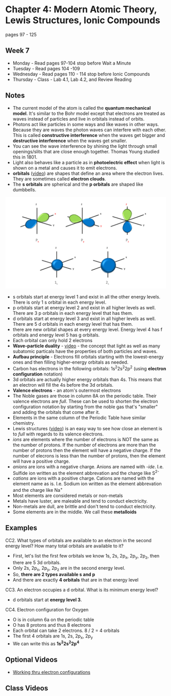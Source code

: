 # Chapter 4:  Modern Atomic Theory, Lewis Structures, Ionic Compounds

pages 97 - 125

## Week 7
- Monday - Read pages 97-104 stop before Wait a Minute
- Tuesday - Read pages 104 -109
- Wednesday - Read pages 110 - 114 stop before Ionic Compounds
- Thursday - Class - Lab 4.1, Lab 4.2, and Review Reading

## Notes
- The current model of the atom is called the **quantum mechanical model**. It's similar to the Bohr model except that electrons are treated as waves instead of particles and live in orbitals instead of orbits.
- Photons act like particles in some ways and like waves in other ways. Because they are waves the photon waves can interfere with each other. This is called **constructive interference** when the waves get bigger and **destructive interference** when the waves get smaller.
- You can see the wave interference by shining the light through small openings/slits that are close enough together. Thomas Young studied this in 1801.
- Light also behaves like a particle as in **photoelectric effect** when light is shown on a metal and causes it to emit electrons.
- **orbitals** ([video](https://youtu.be/sMt5Dcex0kg)) are shapes that define an area where the electron lives. They are sometimes called **electron clouds**.
- The **s orbitals** are spherical and the **p orbitals** are shaped like dumbbells.

![S and P orbitals](sandpshells.png)

- s orbitals start at energy level 1 and exist in all the other energy levels. There is only 1 s orbital in each energy level.
- p orbitals start at energy level 2 and exist in all higher levels as well. There are 3 p orbitals in each energy level that has them.
- d orbitals start at energy level 3 and exist in all higher levels as well. There are 5 d orbitals in each energy level that has them.
- there are new orbital shapes at every energy level. Energy level 4 has f orbitals and energy level 5 has g orbitals.
- Each orbital can only hold 2 electrons
- **Wave-particle duality** - [video](https://youtu.be/J1yIApZtLos) - the concept that light as well as many subatomic particals have the properties of both particles and waves.
- **Aufbau principle** - Electrons fill orbitals starting with the lowest-energy ones and then filling higher-energy orbitals as needed.
- Carbon has electrons in the following orbitals: 1s<sup>2</sup>2s<sup>2</sup>2p<sup>2</sup> (using **electron configuration** notation)
- 3d orbitals are actually higher energy orbitals than 4s. This means that an electron will fill the 4s before the 3d orbitals.
- **Valence electrons** - an atom's outermost electrons
- The Noble gases are those in column 8A on the periodic table. Their valence electrons are *full*. These can be used to shorten the electron configuration notation by starting from the noble gas that's "smaller" and adding the orbitals that come after it. 
- Elements in the same column of the Periodic Table have similar chemistry.
- Lewis structures ([video](https://youtu.be/y6QZRBIO0-o)) is an easy way to see how close an element is to *full* with regards to its valence electrons.
- *ions* are elements where the number of electrons is NOT the same as the number of protons. If the number of electrons are more than the number of protons then the element will have a negative charge. If the number of elecrons is less than the number of protons, then the element will have a positive charge.
- *anions* are ions with a negative charge. Anions are named with *-ide*. I.e. Sulfide ion written as the element abbrevation and the charge like S<sup>2-</sup>
- *cations* are ions with a positive charge. Cations are named with the element name as is. I.e. Sodium ion written as the element abbrevation and the charge like Na<sup>+</sup>
- Most elements are considered metals or non-metals
- Metals have luster, are maleable and tend to conduct electricity. 
- Non-metals are dull, are brittle and don't tend to conduct electricity.
- Some elements are in the middle. We call these **metalloids**

## Examples

CC2. What types of orbitals are available to an electron in the second energy level? How many total orbitals are available to it?
- First, let's list the first few orbitals we know 1s, 2s, 2p<sub>x</sub>, 2p<sub>y</sub>, 2p<sub>z</sub>, then there are 5 3d orbitals.
- Only 2s, 2p<sub>x</sub>, 2p<sub>y</sub>, 2p<sub>z</sub> are in the second energy level.
- So, **there are 2 types available s and p**
- And there are exactly **4 orbitals** that are in that energy level

CC3. An electron occupies a d orbital. What is its minimum energy level?
- d orbitals start at **energy level 3**.

CC4. Electron configuration for Oxygen 
- O is in column 6a on the periodic table
- O has 8 protons and thus 8 electrons
- Each orbital can take 2 electrons. 8 / 2 = 4 orbitals
- The first 4 orbitals are 1s, 2s, 2p<sub>x</sub>, 2p<sub>y</sub>
- We can write this as **1s<sup>2</sup>2s<sup>2</sup>2p<sup>4</sup>**

## Optional Videos

- [Working thru electron configurations](https://youtu.be/8TZ97JLWqMA)

## Class Videos
